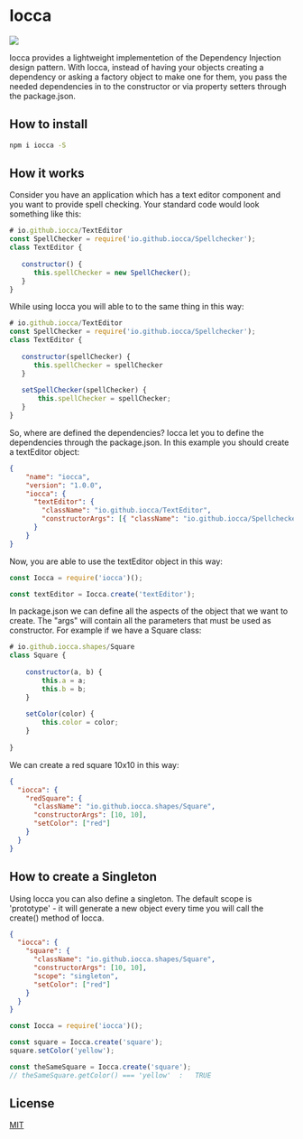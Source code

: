 # Iocca
<a href="https://travis-ci.org/menxit/iocca"><img src="https://travis-ci.org/menxit/iocca.svg?branch=master" /></a>

Iocca provides a lightweight implementetion of the Dependency Injection design pattern. With Iocca,
instead of having your objects creating a dependency or asking a factory object to make one for them,
you pass the needed dependencies in to the constructor or via property setters through the package.json.

## How to install
```bash
npm i iocca -S
```

## How it works
Consider you have an application which has a text editor component and you want to provide spell checking.
Your standard code would look something like this:
```js
# io.github.iocca/TextEditor
const SpellChecker = require('io.github.iocca/Spellchecker');
class TextEditor {
   
   constructor() {
      this.spellChecker = new SpellChecker();
   }
}
```

While using Iocca you will able to to the same thing in this way:
```js
# io.github.iocca/TextEditor
const SpellChecker = require('io.github.iocca/Spellchecker');
class TextEditor {
   
   constructor(spellChecker) {
      this.spellChecker = spellChecker
   }
   
   setSpellChecker(spellChecker) {
       this.spellChecker = spellChecker;
   }
}
```

So, where are defined the dependencies? Iocca let you to define the dependencies through the package.json.
In this example you should create a textEditor object:
```json
{
    "name": "iocca",
    "version": "1.0.0",
    "iocca": {
      "textEditor": {
        "className": "io.github.iocca/TextEditor",
        "constructorArgs": [{ "className": "io.github.iocca/Spellchecker" }]
      }
    }
}
```
Now, you are able to use the textEditor object in this way:
```js
const Iocca = require('iocca')();

const textEditor = Iocca.create('textEditor');
```

In package.json we can define all the aspects of the object that we want to create. The "args" will contain all the
parameters that must be used as constructor. For example if we have a Square class:
```js
# io.github.iocca.shapes/Square
class Square {
    
    constructor(a, b) {
        this.a = a;
        this.b = b;
    }
    
    setColor(color) {
        this.color = color;
    }
    
}
```
We can create a red square 10x10 in this way:
```json
{
  "iocca": {
    "redSquare": {
      "className": "io.github.iocca.shapes/Square",
      "constructorArgs": [10, 10],
      "setColor": ["red"]
    }
  }
}
```

## How to create a Singleton
Using Iocca you can also define a singleton. The default scope is 'prototype' - it will generate a new object every time 
you will call the create() method of Iocca.
```json
{
  "iocca": {
    "square": {
      "className": "io.github.iocca.shapes/Square",
      "constructorArgs": [10, 10],
      "scope": "singleton",
      "setColor": ["red"]
    }
  }
}
```
```js
const Iocca = require('iocca')();

const square = Iocca.create('square');
square.setColor('yellow');

const theSameSquare = Iocca.create('square');
// theSameSquare.getColor() === 'yellow'  :   TRUE
```

## License
<a href="https://github.com/menxit/iocca/blob/master/LICENSE">MIT</a>